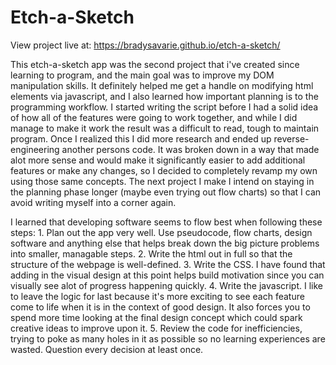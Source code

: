 # Etch-a-Sketch

View project live at: https://bradysavarie.github.io/etch-a-sketch/

This etch-a-sketch app was the second project that i've created since learning to program, and the main goal was to improve my DOM manipulation skills. It definitely helped me get a handle on modifying html elements via javascript, and I also learned how important planning is to the programming workflow. I started writing the script before I had a solid idea of how all of the features were going to work together, and while I did manage to make it work the result was a difficult to read, tough to maintain program. Once I realized this I did more research and ended up reverse-engineering another persons code. It was broken down in a way that made alot more sense and would make it significantly easier to add additional features or make any changes, so I decided to completely revamp my own using those same concepts. The next project I make I intend on staying in the planning phase longer (maybe even trying out flow charts) so that I can avoid writing myself into a corner again.

I learned that developing software seems to flow best when following these steps:
    1. Plan out the app very well. Use pseudocode, flow charts, design software and anything else that helps break down the big picture problems into smaller, managable steps.
    2. Write the html out in full so that the structure of the webpage is well-defined.
    3. Write the CSS. I have found that adding in the visual design at this point helps build motivation since you can visually see alot of progress happening quickly.
    4. Write the javascript. I like to leave the logic for last because it's more exciting to see each feature come to life when it is in the context of good design. It also forces you to spend more time looking at the final design concept which could spark creative ideas to improve upon it.
    5. Review the code for inefficiencies, trying to poke as many holes in it as possible so no learning experiences are wasted. Question every decision at least once.
